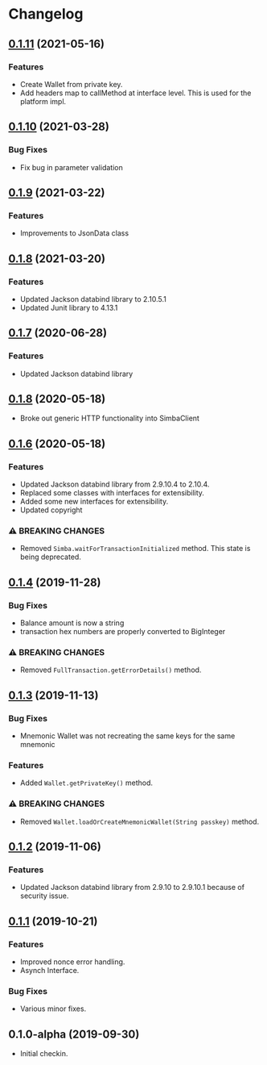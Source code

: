 # Changelog

## [0.1.11](https://github.com/SIMBAChain/libsimba4j/compare/v0.1.10...v0.1.11) (2021-05-16)

### Features

* Create Wallet from private key.
* Add headers map to callMethod at interface level. This is used for the platform impl.

## [0.1.10](https://github.com/SIMBAChain/libsimba4j/compare/v0.1.9...v0.1.10) (2021-03-28)

### Bug Fixes

* Fix bug in parameter validation

## [0.1.9](https://github.com/SIMBAChain/libsimba4j/compare/v0.1.8...v0.1.9) (2021-03-22)

### Features

* Improvements to JsonData class

## [0.1.8](https://github.com/SIMBAChain/libsimba4j/compare/v0.1.7...v0.1.8) (2021-03-20)


### Features

* Updated Jackson databind library to 2.10.5.1
* Updated Junit library to 4.13.1

## [0.1.7](https://github.com/SIMBAChain/libsimba4j/compare/v0.1.6...v0.1.7) (2020-06-28)


### Features

* Updated Jackson databind library

## [0.1.8](https://github.com/SIMBAChain/libsimba4j/compare/v0.1.7...v0.1.8) (2020-05-18)


* Broke out generic HTTP functionality into SimbaClient  

## [0.1.6](https://github.com/SIMBAChain/libsimba4j/compare/v0.1.5...v0.1.6) (2020-05-18)


### Features

* Updated Jackson databind library from 2.9.10.4 to 2.10.4.
* Replaced some classes with interfaces for extensibility.
* Added some new interfaces for extensibility.
* Updated copyright  

### ⚠ BREAKING CHANGES

* Removed `Simba.waitForTransactionInitialized` method. This state is being deprecated.

## [0.1.4](https://github.com/SIMBAChain/libsimba4j/compare/v0.1.3...v0.1.4) (2019-11-28)


### Bug Fixes

* Balance amount is now a string
* transaction hex numbers are properly converted to BigInteger


### ⚠ BREAKING CHANGES

* Removed `FullTransaction.getErrorDetails()` method.


## [0.1.3](https://github.com/SIMBAChain/libsimba4j/compare/v0.1.2...v0.1.3) (2019-11-13)


### Bug Fixes

* Mnemonic Wallet was not recreating the same keys for the same mnemonic

### Features

* Added `Wallet.getPrivateKey()` method.


### ⚠ BREAKING CHANGES

* Removed `Wallet.loadOrCreateMnemonicWallet(String passkey)` method.


## [0.1.2](https://github.com/SIMBAChain/libsimba4j/compare/v0.1.1...v0.1.2) (2019-11-06)


### Features

* Updated Jackson databind library from 2.9.10 to 2.9.10.1 because of security issue. 



## [0.1.1](https://github.com/SIMBAChain/libsimba4j/compare/v0.1.0-alpha...v0.1.1) (2019-10-21)


### Features

* Improved nonce error handling.
* Asynch Interface.

### Bug Fixes

* Various minor fixes.



## 0.1.0-alpha (2019-09-30)

* Initial checkin.